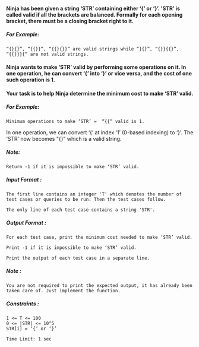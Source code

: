 #### Ninja has been given a string ‘STR’ containing either ‘{’ or ‘}’. 'STR’ is called valid if all the brackets are balanced. Formally for each opening bracket, there must be a closing bracket right to it.

##### For Example:

    “{}{}”, “{{}}”, “{{}{}}” are valid strings while “}{}”, “{}}{{}”, “{{}}}{“ are not valid strings.
    

#### Ninja wants to make ‘STR’ valid by performing some operations on it. In one operation, he can convert ‘{’ into ‘}’ or vice versa, and the cost of one such operation is 1.

#### Your task is to help Ninja determine the minimum cost to make ‘STR’ valid.

##### For Example:

    Minimum operations to make ‘STR’ =  “{{“ valid is 1.
    

In one operation, we can convert ‘{’ at index ‘1’ (0-based indexing) to ‘}’. The ‘STR’ now becomes "{}" which is a valid string.

##### Note:

    Return -1 if it is impossible to make ‘STR’ valid.
    

##### Input Format :

    The first line contains an integer 'T' which denotes the number of test cases or queries to be run. Then the test cases follow.
    
    The only line of each test case contains a string 'STR'.
    

##### Output Format :

    For each test case, print the minimum cost needed to make ‘STR’ valid.
    
    Print -1 if it is impossible to make ‘STR’ valid.
    
    Print the output of each test case in a separate line.
    

##### Note :

    You are not required to print the expected output, it has already been taken care of. Just implement the function.
    

##### Constraints :

    1 <= T <= 100
    0 <= |STR| <= 10^5
    STR[i] = ‘{’ or ‘}’
    
    Time Limit: 1 sec
